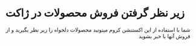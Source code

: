 <div dir="rtl">
<h1 style="width: 100%;text-align: center">زیر نظر گرفتن فروش محصولات در ژاکت</h1>
<p>شما با استفاده از این اکستنشن کروم میتونید محصولات دلخواه را زیر نظر بگیرید و از فروش آنها با خبر بشوید</p>
</div>

